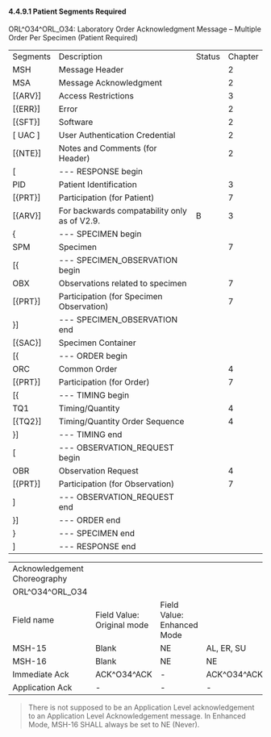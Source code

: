 #### 4.4.9.1 Patient Segments Required

ORL^O34^ORL_O34: Laboratory Order Acknowledgment Message – Multiple Order Per Specimen (Patient Required)

|     |     |     |     |
| --- | --- | --- | --- |
| Segments | Description | Status | Chapter |
| MSH | Message Header |  | 2 |
| MSA | Message Acknowledgment |  | 2 |
| [\{ARV}] | Access Restrictions |  | 3 |
| [\{ERR}] | Error |  | 2 |
| [\{SFT}] | Software |  | 2 |
| [ UAC ] | User Authentication Credential |  | 2 |
| [\{NTE}] | Notes and Comments (for Header) |  | 2 |
| [ | --- RESPONSE begin |  |  |
| PID | Patient Identification |  | 3 |
| [\{PRT}] | Participation (for Patient) |  | 7 |
| [\{ARV}] | For backwards compatability only as of V2.9. | B | 3 |
| \{ | --- SPECIMEN begin |  |  |
| SPM | Specimen |  | 7 |
| [\{ | --- SPECIMEN_OBSERVATION begin |  |  |
| OBX | Observations related to specimen |  | 7 |
| [\{PRT}] | Participation (for Specimen Observation) |  | 7 |
| }] | --- SPECIMEN_OBSERVATION end |  |  |
| [\{SAC}] | Specimen Container |  |  |
| [\{ | --- ORDER begin |  |  |
| ORC | Common Order |  | 4 |
| [\{PRT}] | Participation (for Order) |  | 7 |
| [\{ | --- TIMING begin |  |  |
| TQ1 | Timing/Quantity |  | 4 |
| [\{TQ2}] | Timing/Quantity Order Sequence |  | 4 |
| }] | --- TIMING end |  |  |
| [ | --- OBSERVATION_REQUEST begin |  |  |
| OBR | Observation Request |  | 4 |
| [\{PRT}] | Participation (for Observation) |  | 7 |
| ] | --- OBSERVATION_REQUEST end |  |  |
| }] | --- ORDER end |  |  |
| } | --- SPECIMEN end |  |  |
| ] | --- RESPONSE end |  |  |

|     |     |     |     |
| --- | --- | --- | --- |
| Acknowledgement Choreography |  |  |  |
| ORL^O34^ORL_O34 |  |  |  |
| Field name | Field Value: Original mode | Field Value: Enhanced Mode |  |
| MSH-15 | Blank | NE | AL, ER, SU |
| MSH-16 | Blank | NE | NE |
| Immediate Ack | ACK^O34^ACK | - | ACK^O34^ACK |
| Application Ack | - | - | - |

> There is not supposed to be an Application Level acknowledgement to an Application Level Acknowledgement message. In Enhanced Mode, MSH-16 SHALL always be set to NE (Never).
